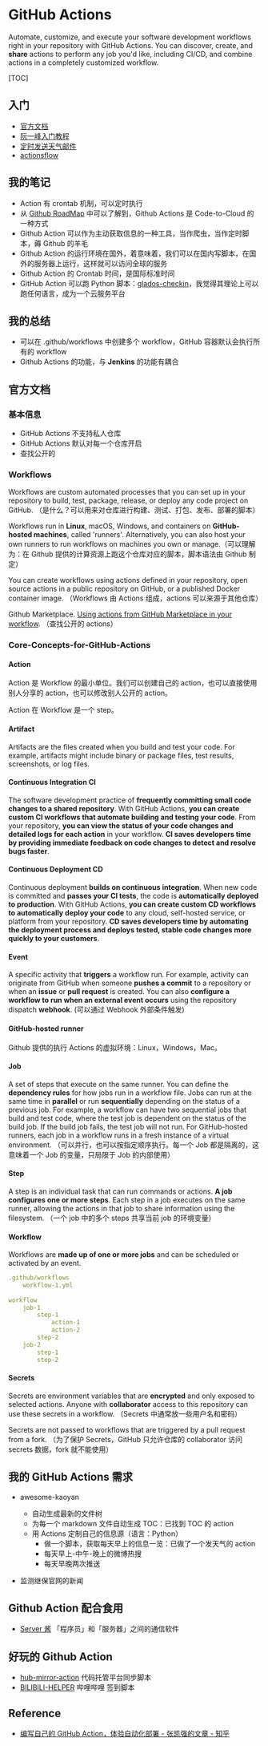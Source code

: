 # GitHub Actions

Automate, customize, and execute your software development workflows right in your repository with GitHub Actions. You can discover, create, and **share** actions to perform any job you'd like, including CI/CD, and combine actions in a completely customized workflow.

[TOC]

## 入门

* [官方文档](https://docs.github.com/en/actions)
* [阮一峰入门教程](http://www.ruanyifeng.com/blog/2019/09/getting-started-with-github-actions.html)
* [定时发送天气邮件](https://www.ruanyifeng.com/blog/2019/12/github_actions.html)
* [actionsflow](https://github.com/actionsflow/actionsflow)

## 我的笔记

* Action 有 crontab 机制，可以定时执行
* 从 [Github RoadMap](https://github.com/github/roadmap) 中可以了解到，Github Actions 是 Code-to-Cloud 的一种方式
* Github Action 可以作为主动获取信息的一种工具，当作爬虫，当作定时脚本，薅 Github 的羊毛
* Github Action 的运行环境在国外，着意味着，我们可以在国内写脚本，在国外的服务器上运行，这样就可以访问全球的服务
* Github Action 的 Crontab 时间，是国际标准时间
* GitHub Action 可以跑 Python 脚本：[glados-checkin](https://github.com/xiaomustudent/glados-checkin)，我觉得其理论上可以跑任何语言，成为一个云服务平台

## 我的总结

* 可以在 .github/workflows 中创建多个 workflow，GitHub 容器默认会执行所有的 workflow
* Github Actions 的功能，与 **Jenkins** 的功能有耦合

## 官方文档

### 基本信息

* GitHub Actions 不支持私人仓库
* GitHub Actions 默认对每一个仓库开启
* 查找公开的

### Workflows

Workflows are custom automated processes that you can set up in your repository to build, test, package, release, or deploy any code project on GitHub. （是什么？可以用来对仓库进行构建、测试、打包、发布、部署的脚本）

Workflows run in **Linux**, macOS, Windows, and containers on **GitHub-hosted machines**, called 'runners'. Alternatively, you can also host your own runners to run workflows on machines you own or manage.（可以理解为：在 Github 提供的计算资源上跑这个仓库对应的脚本，脚本语法由 Github 制定）

You can create workflows using actions defined in your repository, open source actions in a public repository on GitHub, or a published Docker container image. （Workflows 由 Actions 组成，actions 可以来源于其他仓库）

Github Marketplace. [Using actions from GitHub Marketplace in your workflow](https://docs.github.com/en/actions/automating-your-workflow-with-github-actions/using-actions-from-github-marketplace-in-your-workflow). （查找公开的 actions）

### Core-Concepts-for-GitHub-Actions

#### Action

Action 是 Workflow 的最小单位。我们可以创建自己的 action，也可以直接使用别人分享的 action，也可以修改别人公开的 action。

Action 在 Workflow 是一个 step。

#### Artifact

Artifacts are the files created when you build and test your code. For example, artifacts might include binary or package files, test results, screenshots, or log files. 

#### Continuous Integration CI

The software development practice of **frequently committing small code changes to a shared repository**. With GitHub Actions, **you can create custom CI workflows that automate building and testing your code**. From your repository, **you can view the status of your code changes and detailed logs for each action** in your workflow. **CI saves developers time by providing immediate feedback on code changes to detect and resolve bugs faster**.

#### Continuous Deployment CD

Continuous deployment **builds on continuous integration**. When new code is committed and **passes your CI tests**, the code is **automatically deployed to production**. With GitHub Actions, **you can create custom CD workflows to automatically deploy your code** to any cloud, self-hosted service, or platform from your repository. **CD saves developers time by automating the deployment process and deploys tested, stable code changes more quickly to your customers**.

#### Event

A specific activity that **triggers** a workflow run. For example, activity can originate from GitHub when someone **pushes a commit** to a repository or when an **issue** or **pull request** is created. You can also **configure a workflow to run when an external event occurs** using the repository dispatch **webhook**. (可以通过 Webhook 外部条件触发)

#### GitHub-hosted runner

Github 提供的执行 Actions 的虚拟环境：Linux，Windows，Mac。

#### Job

A set of steps that execute on the same runner. You can define the **dependency rules** for how jobs run in a workflow file. Jobs can run at the same time in **parallel** or run **sequentially** depending on the status of a previous job. For example, a workflow can have two sequential jobs that build and test code, where the test job is dependent on the status of the build job. If the build job fails, the test job will not run. For GitHub-hosted runners, each job in a workflow runs in a fresh instance of a virtual environment. （可以并行，也可以按指定顺序执行。每一个 Job 都是隔离的，这意味着一个 Job 的变量，只局限于 Job 的内部使用）

#### Step

A step is an individual task that can run commands or actions. **A job configures one or more steps**. Each step in a job executes on the same runner, allowing the actions in that job to share information using the filesystem. （一个 job 中的多个 steps 共享当前 job 的环境变量）

#### Workflow

Workflows are **made up of one or more jobs** and can be scheduled or activated by an event.

```yaml
.github/workflows
    workflow-1.yml
    
workflow
	job-1
		step-1
			action-1
			action-2
		step-2
	job-2
		step-1
		step-2
```

#### Secrets

Secrets are environment variables that are **encrypted** and only exposed to selected actions. Anyone with **collaborator** access to this repository can use these secrets in a workflow. （Secrets 中通常放一些用户名和密码）

Secrets are not passed to workflows that are triggered by a pull request from a fork. （为了保护 Secrets，GitHub 只允许仓库的 collaborator 访问 secrets 数据，fork 就不能使用）

## 我的 GitHub Actions 需求

* awesome-kaoyan 

  * 自动生成最新的文件树
  * 为每一个 markdown 文件自动生成 TOC：已找到 TOC 的 action
  * 用 Actions 定制自己的信息源（语言：Python）
    * 做一个脚本，获取每天早上的信息一览：已做了一个发天气的 action
    * 每天早上-中午-晚上的微博热搜
    * 每天早晚两次推送
* 监测继保官网的新闻
  

## Github Action 配合食用

* [Server 酱](http://sc.ftqq.com/3.version) 「程序员」和「服务器」之间的通信软件

## 好玩的 Github Action

* [hub-mirror-action](https://github.com/Yikun/hub-mirror-action) 代码托管平台同步脚本
* [BILIBILI-HELPER](https://github.com/JunzhouLiu/BILIBILI-HELPER) 哔哩哔哩 签到脚本

## Reference

* [编写自己的 GitHub Action，体验自动化部署 - 张凯强的文章 - 知乎 ](https://zhuanlan.zhihu.com/p/103552188)